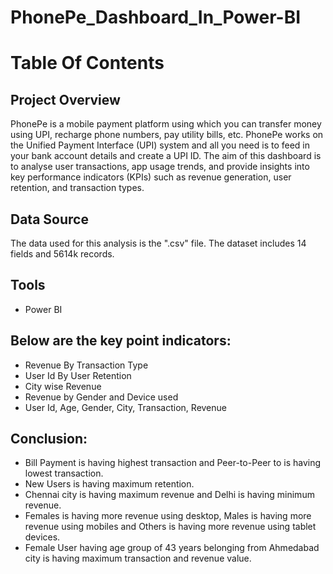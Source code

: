 # PhonePe_Dashboard_In_Power-BI

# Table Of Contents

## Project Overview
PhonePe is a mobile payment platform using which you can transfer money using UPI, recharge phone numbers, pay utility bills, etc. PhonePe works on the Unified Payment Interface (UPI) system and all you need is to feed in your bank account details and create a UPI ID.
The aim of this dashboard is to analyse user transactions, app usage trends, and provide insights into key performance indicators (KPIs) such as revenue generation, user retention, and transaction types.

## Data Source
The data used for this analysis is the ".csv" file. The dataset includes 14 fields and 5614k records.

## Tools
- Power BI

## Below are the key point indicators:
- Revenue By Transaction Type
- User Id By User Retention
- City wise Revenue
- Revenue by Gender and Device used
- User Id, Age, Gender, City, Transaction, Revenue

## Conclusion:
- Bill Payment is having highest transaction and Peer-to-Peer to is having lowest transaction.
- New Users is having maximum retention.
- Chennai city is having maximum revenue and Delhi is having minimum revenue.
- Females is having more revenue using desktop, Males is having more revenue using mobiles and Others is having more revenue using tablet devices.
- Female User having age group of 43 years belonging from Ahmedabad city is having maximum transaction and revenue value.
